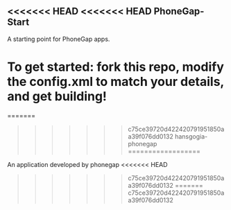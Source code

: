 <<<<<<< HEAD
<<<<<<< HEAD
PhoneGap-Start
---

A starting point for PhoneGap apps.

To get started: fork this repo, modify the config.xml to match your details, and get building!
=======
=======
>>>>>>> c75ce39720d422420791951850aa39f076dd0132
hansgogia-phonegap
==================

An application developed by phonegap
<<<<<<< HEAD
>>>>>>> c75ce39720d422420791951850aa39f076dd0132
=======
>>>>>>> c75ce39720d422420791951850aa39f076dd0132
